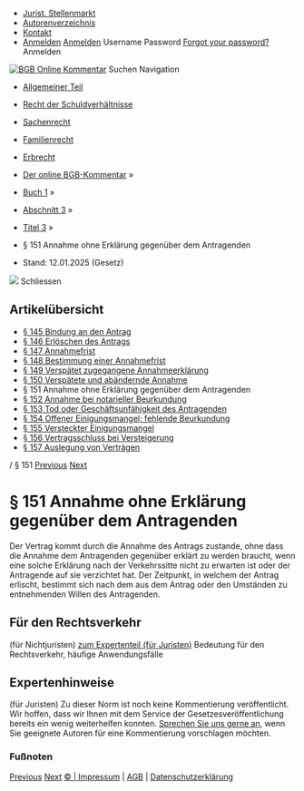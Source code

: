   * [Jurist. Stellenmarkt](https://bgb.kommentar.de/Buch-1/Abschnitt-3/Titel-3/</job-board> "Jurist. Stellenmarkt")
  * [Autorenverzeichnis](https://bgb.kommentar.de/Buch-1/Abschnitt-3/Titel-3/</Autorenverzeichnis> "Autorenverzeichnis")
  * [Kontakt](https://bgb.kommentar.de/Buch-1/Abschnitt-3/Titel-3/</Kontakt>)
  * [Anmelden](https://bgb.kommentar.de/Buch-1/Abschnitt-3/Titel-3/<#login> "show login form") [Anmelden](https://bgb.kommentar.de/Buch-1/Abschnitt-3/Titel-3/<#> "hide login form") Username Password
[Forgot your password?](https://bgb.kommentar.de/Buch-1/Abschnitt-3/Titel-3/</user/forgotpassword>) Anmelden 


[![BGB Online Kommentar](https://bgb.kommentar.de/extension/bgb/design/bgb/images/logo.png)](https://bgb.kommentar.de/Buch-1/Abschnitt-3/Titel-3/</> "BGB Online Kommentar")
Suchen
Navigation
  * [Allgemeiner Teil](https://bgb.kommentar.de/Buch-1/Abschnitt-3/Titel-3/</Buch-1>)
  * [Recht der Schuldverhältnisse](https://bgb.kommentar.de/Buch-1/Abschnitt-3/Titel-3/</Buch-2>)
  * [Sachenrecht](https://bgb.kommentar.de/Buch-1/Abschnitt-3/Titel-3/</Buch-3>)
  * [Familienrecht](https://bgb.kommentar.de/Buch-1/Abschnitt-3/Titel-3/</Buch-4>)
  * [Erbrecht](https://bgb.kommentar.de/Buch-1/Abschnitt-3/Titel-3/</Buch-5>)


  * [Der online BGB-Kommentar](https://bgb.kommentar.de/Buch-1/Abschnitt-3/Titel-3/</>) »
  * [Buch 1](https://bgb.kommentar.de/Buch-1/Abschnitt-3/Titel-3/</Buch-1>) »
  * [Abschnitt 3](https://bgb.kommentar.de/Buch-1/Abschnitt-3/Titel-3/</Buch-1/Abschnitt-3>) »
  * [Titel 3](https://bgb.kommentar.de/Buch-1/Abschnitt-3/Titel-3/</Buch-1/Abschnitt-3/Titel-3>) »
  * § 151 Annahme ohne Erklärung gegenüber dem Antragenden 
  * Stand: 12.01.2025 (Gesetz) 


![](https://vg01.met.vgwort.de/na/1c9909529ead4f509072c06d9081a7d5)
Schliessen 
## Artikelübersicht
  * [ § 145 Bindung an den Antrag ](https://bgb.kommentar.de/Buch-1/Abschnitt-3/Titel-3/</Buch-1/Abschnitt-3/Titel-3/Bindung-an-den-Antrag>)
  * [ § 146 Erlöschen des Antrags ](https://bgb.kommentar.de/Buch-1/Abschnitt-3/Titel-3/</Buch-1/Abschnitt-3/Titel-3/Erloeschen-des-Antrags>)
  * [ § 147 Annahmefrist ](https://bgb.kommentar.de/Buch-1/Abschnitt-3/Titel-3/</Buch-1/Abschnitt-3/Titel-3/Annahmefrist>)
  * [ § 148 Bestimmung einer Annahmefrist ](https://bgb.kommentar.de/Buch-1/Abschnitt-3/Titel-3/</Buch-1/Abschnitt-3/Titel-3/Bestimmung-einer-Annahmefrist>)
  * [ § 149 Verspätet zugegangene Annahmeerklärung ](https://bgb.kommentar.de/Buch-1/Abschnitt-3/Titel-3/</Buch-1/Abschnitt-3/Titel-3/Verspaetet-zugegangene-Annahmeerklaerung>)
  * [ § 150 Verspätete und abändernde Annahme ](https://bgb.kommentar.de/Buch-1/Abschnitt-3/Titel-3/</Buch-1/Abschnitt-3/Titel-3/Verspaetete-und-abaendernde-Annahme>)
  * § 151 Annahme ohne Erklärung gegenüber dem Antragenden 
  * [ § 152 Annahme bei notarieller Beurkundung ](https://bgb.kommentar.de/Buch-1/Abschnitt-3/Titel-3/</Buch-1/Abschnitt-3/Titel-3/Annahme-bei-notarieller-Beurkundung>)
  * [ § 153 Tod oder Geschäftsunfähigkeit des Antragenden ](https://bgb.kommentar.de/Buch-1/Abschnitt-3/Titel-3/</Buch-1/Abschnitt-3/Titel-3/Tod-oder-Geschaeftsunfaehigkeit-des-Antragenden>)
  * [ § 154 Offener Einigungsmangel; fehlende Beurkundung ](https://bgb.kommentar.de/Buch-1/Abschnitt-3/Titel-3/</Buch-1/Abschnitt-3/Titel-3/Offener-Einigungsmangel-fehlende-Beurkundung>)
  * [ § 155 Versteckter Einigungsmangel ](https://bgb.kommentar.de/Buch-1/Abschnitt-3/Titel-3/</Buch-1/Abschnitt-3/Titel-3/Versteckter-Einigungsmangel>)
  * [ § 156 Vertragsschluss bei Versteigerung ](https://bgb.kommentar.de/Buch-1/Abschnitt-3/Titel-3/</Buch-1/Abschnitt-3/Titel-3/Vertragsschluss-bei-Versteigerung>)
  * [ § 157 Auslegung von Verträgen ](https://bgb.kommentar.de/Buch-1/Abschnitt-3/Titel-3/</Buch-1/Abschnitt-3/Titel-3/Auslegung-von-Vertraegen>)


/ § 151 
[Previous](https://bgb.kommentar.de/Buch-1/Abschnitt-3/Titel-3/</Buch-1/Abschnitt-3/Titel-3/Verspaetete-und-abaendernde-Annahme> "§ 150 Verspätete und abändernde Annahme") [Next](https://bgb.kommentar.de/Buch-1/Abschnitt-3/Titel-3/</Buch-1/Abschnitt-3/Titel-3/Annahme-bei-notarieller-Beurkundung> "§ 152 Annahme bei notarieller Beurkundung")
# § 151 Annahme ohne Erklärung gegenüber dem Antragenden
Der Vertrag kommt durch die Annahme des Antrags zustande, ohne dass die Annahme dem Antragenden gegenüber erklärt zu werden braucht, wenn eine solche Erklärung nach der Verkehrssitte nicht zu erwarten ist oder der Antragende auf sie verzichtet hat. Der Zeitpunkt, in welchem der Antrag erlischt, bestimmt sich nach dem aus dem Antrag oder den Umständen zu entnehmenden Willen des Antragenden.
## Für den Rechtsverkehr 
(für Nichtjuristen)
[zum Expertenteil (für Juristen)](https://bgb.kommentar.de/Buch-1/Abschnitt-3/Titel-3/<#expertenhinweise>)
Bedeutung für den Rechtsverkehr, häufige Anwendungsfälle
## Expertenhinweise
(für Juristen)
Zu dieser Norm ist noch keine Kommentierung veröffentlicht. Wir hoffen, dass wir Ihnen mit dem Service der Gesetzesveröffentlichung bereits ein wenig weiterhelfen konnten. [Sprechen Sie uns gerne an](https://bgb.kommentar.de/Buch-1/Abschnitt-3/Titel-3/</Kontakt>), wenn Sie geeignete Autoren für eine Kommentierung vorschlagen möchten. 
### Fußnoten
[Previous](https://bgb.kommentar.de/Buch-1/Abschnitt-3/Titel-3/</Buch-1/Abschnitt-3/Titel-3/Verspaetete-und-abaendernde-Annahme> "§ 150 Verspätete und abändernde Annahme") [Next](https://bgb.kommentar.de/Buch-1/Abschnitt-3/Titel-3/</Buch-1/Abschnitt-3/Titel-3/Annahme-bei-notarieller-Beurkundung> "§ 152 Annahme bei notarieller Beurkundung")
[© | Impressum](https://bgb.kommentar.de/Buch-1/Abschnitt-3/Titel-3/</Kontakt>) | [AGB](https://bgb.kommentar.de/Buch-1/Abschnitt-3/Titel-3/</AGB>) | [Datenschutzerklärung](https://bgb.kommentar.de/Buch-1/Abschnitt-3/Titel-3/</Datenschutzerklaerung-fuer-Leser>)
